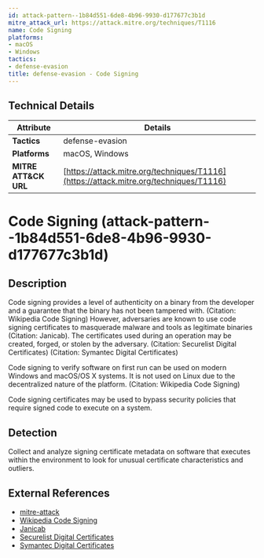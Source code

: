 ```yaml
---
id: attack-pattern--1b84d551-6de8-4b96-9930-d177677c3b1d
mitre_attack_url: https://attack.mitre.org/techniques/T1116
name: Code Signing
platforms:
- macOS
- Windows
tactics:
- defense-evasion
title: defense-evasion - Code Signing
---
```


## Technical Details

| Attribute | Details |
|-----------|----------|
| **Tactics** | defense-evasion |
| **Platforms** | macOS, Windows |
| **MITRE ATT&CK URL** | [https://attack.mitre.org/techniques/T1116](https://attack.mitre.org/techniques/T1116) |

# Code Signing (attack-pattern--1b84d551-6de8-4b96-9930-d177677c3b1d)

## Description
Code signing provides a level of authenticity on a binary from the developer and a guarantee that the binary has not been tampered with. (Citation: Wikipedia Code Signing) However, adversaries are known to use code signing certificates to masquerade malware and tools as legitimate binaries (Citation: Janicab). The certificates used during an operation may be created, forged, or stolen by the adversary. (Citation: Securelist Digital Certificates) (Citation: Symantec Digital Certificates)

Code signing to verify software on first run can be used on modern Windows and macOS/OS X systems. It is not used on Linux due to the decentralized nature of the platform. (Citation: Wikipedia Code Signing)

Code signing certificates may be used to bypass security policies that require signed code to execute on a system.

## Detection
Collect and analyze signing certificate metadata on software that executes within the environment to look for unusual certificate characteristics and outliers.

## External References
- [mitre-attack](https://attack.mitre.org/techniques/T1116)
- [Wikipedia Code Signing](https://en.wikipedia.org/wiki/Code_signing)
- [Janicab](http://www.thesafemac.com/new-signed-malware-called-janicab/)
- [Securelist Digital Certificates](https://securelist.com/why-you-shouldnt-completely-trust-files-signed-with-digital-certificates/68593/)
- [Symantec Digital Certificates](http://www.symantec.com/connect/blogs/how-attackers-steal-private-keys-digital-certificates)

